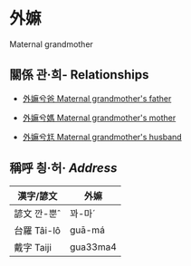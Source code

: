 # 外嫲
Maternal grandmother

## 關係 관·희- Relationships

- [外嫲兮爸 Maternal grandmother's father](member44.md)

- [外嫲兮媽 Maternal grandmother's mother](member45.md)

- [外嫲兮尪 Maternal grandmother's husband](member13.md)



## 稱呼 칑·허· _Address_

漢字/諺文 | 外嫲
--- | ---
諺文 깐-뿐ˆ | 꽈-마ˊ
台羅 Tâi-lô | guā-má
戴字 Taiji | gua33ma4


